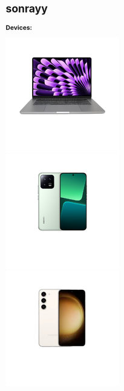 # sonrayy
### Devices:
<p>
  <img src="macbook_airm3.svg" width="300" style="display:inline; margin-right:10px;" />
  <img src="xiaomi_13.svg" width="300" style="display:inline; margin-right:10px;" />
  <img src="samsung_galaxy_s23.svg" width="300" style="display:inline;" />
</p>
